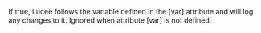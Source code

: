 If true, Lucee follows the variable defined in the [var] attribute and will log any changes to it. Ignored when attribute [var] is not defined.